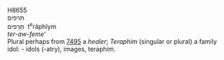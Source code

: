 <body>
  <p>H8655<br>  תּרפים  <br> תְּּרָפִים  ‎  t<sup>e</sup>râphı̂ym  <br><i>ter-aw-feme‘ </i><br>Plural perhaps from <a href="h7495.htm">7495</a>  a <i>healer</i>; <i>Teraphim</i> (singular or plural) a family idol: - idols (-atry), images, teraphim.<br></p>
 </body>